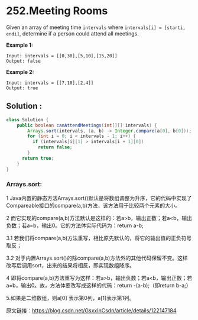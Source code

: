 # 252.Meeting Rooms

Given an array of meeting time `intervals` where `intervals[i] = [starti, endi]`, determine if a person could attend all meetings.

 

**Example 1:**

```
Input: intervals = [[0,30],[5,10],[15,20]]
Output: false
```

**Example 2:**

```
Input: intervals = [[7,10],[2,4]]
Output: true
```





## Solution :

```java
class Solution {
    public boolean canAttendMeetings(int[][] intervals) {
        Arrays.sort(intervals, (a, b) -> Integer.compare(a[0], b[0]));
      	for (int i = 0; i < intervals - 1; i++) {
          if (intervals[i][1] > intervals[i + 1][0]) 
            return false;
        }
      return true;
    }
}
```





### Arrays.sort:

1 Java内置的静态方法Arrays.sort()默认是将数组调整为升序，它的代码中实现了Compareable接口的compare(a,b)方法，该方法用于比较两个元素的大小。

2 而它实现的compare(a,b)方法默认是这样的：若a>b，输出正数；若a<b，输出负数；若a=b，输出0。它的方法体实际代码为：return a-b;

3.1 若我们将compare(a,b)方法重写，相比原先默认的，将它的输出值的正负符号取反；

3.2 对于内置Arrays.sort()的除compare(a,b)方法外的其他代码保留不变。这样改写后调用sort，出来的结果将相反，即实现数组降序。

4 即将compare(a,b)方法重写为这样：若a>b，输出负数；若a<b，输出正数；若a=b，输出0。故，方法体要改写成这样的代码：return -(a-b);（即return b-a;）

5.如果是二维数组，则a[0] 表示第0列，a[1]表示第1列。

原文链接：https://blog.csdn.net/GsxxInCsdn/article/details/122147184